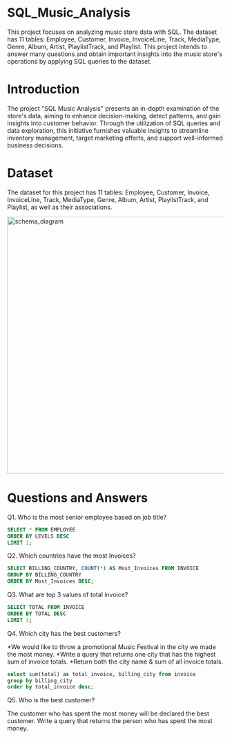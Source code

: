 # SQL_Music_Analysis

This project focuses on analyzing music store data with SQL. The dataset has 11 tables: Employee, Customer, Invoice, InvoiceLine, Track, MediaType, Genre, Album, Artist, PlaylistTrack, and Playlist. This project intends to answer many questions and obtain important insights into the music store's operations by applying SQL queries to the dataset.

# Introduction

The project "SQL Music Analysis" presents an in-depth examination of the store's data, aiming to enhance decision-making, detect patterns, and gain insights into customer behavior. Through the utilization of SQL queries and data exploration, this initiative furnishes valuable insights to streamline inventory management, target marketing efforts, and support well-informed business decisions.

# Dataset

The dataset for this project has 11 tables: Employee, Customer, Invoice, InvoiceLine, Track, MediaType, Genre, Album, Artist, PlaylistTrack, and Playlist, as well as their associations.

<img width="594" alt="schema_diagram" src="https://github.com/Nirbhay02-villain/SQL_Music_Analysis/assets/61178899/6055f642-3487-4098-b2a3-5f158b6ece42">

# Questions and Answers

Q1. Who is the most senior employee based on job title?

```sql
SELECT * FROM EMPLOYEE
ORDER BY LEVELS DESC
LIMIT 1;
```

Q2. Which countries have the most Invoices?

```sql
SELECT BILLING_COUNTRY, COUNT(*) AS Most_Invoices FROM INVOICE
GROUP BY BILLING_COUNTRY
ORDER BY Most_Invoices DESC;
```

Q3. What are top 3 values of total invoice?

```sql
SELECT TOTAL FROM INVOICE
ORDER BY TOTAL DESC
LIMIT 3;
```

Q4. Which city has the best customers?

*We would like to throw a promotional Music Festival in the city we made the most money.
*Write a query that returns one city that has the highest sum of invoice totals.
*Return both the city name & sum of all invoice totals.

```sql
select sum(total) as total_invoice, billing_city from invoice
group by billing_city
order by total_invoice desc;
```

Q5. Who is the best customer?

The customer who has spent the most money will be declared the best customer.
Write a query that returns the person who has spent the most money.
